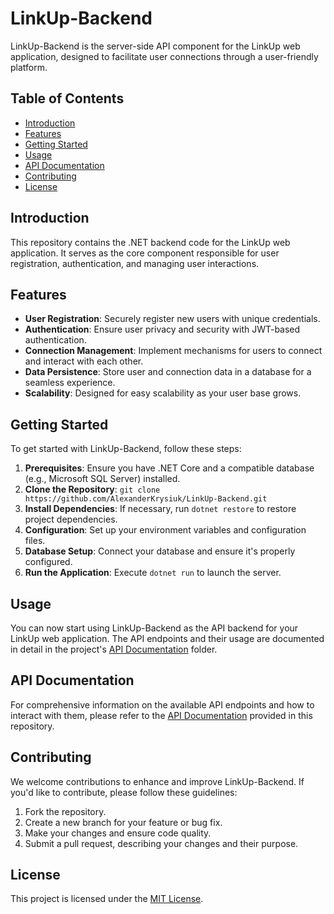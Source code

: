 # LinkUp-Backend

LinkUp-Backend is the server-side API component for the LinkUp web application, designed to facilitate user connections through a user-friendly platform.

## Table of Contents

- [Introduction](#introduction)
- [Features](#features)
- [Getting Started](#getting-started)
- [Usage](#usage)
- [API Documentation](#api-documentation)
- [Contributing](#contributing)
- [License](#license)

## Introduction

This repository contains the .NET backend code for the LinkUp web application. It serves as the core component responsible for user registration, authentication, and managing user interactions.

## Features

- **User Registration**: Securely register new users with unique credentials.
- **Authentication**: Ensure user privacy and security with JWT-based authentication.
- **Connection Management**: Implement mechanisms for users to connect and interact with each other.
- **Data Persistence**: Store user and connection data in a database for a seamless experience.
- **Scalability**: Designed for easy scalability as your user base grows.

## Getting Started

To get started with LinkUp-Backend, follow these steps:

1. **Prerequisites**: Ensure you have .NET Core and a compatible database (e.g., Microsoft SQL Server) installed.
2. **Clone the Repository**: `git clone https://github.com/AlexanderKrysiuk/LinkUp-Backend.git`
3. **Install Dependencies**: If necessary, run `dotnet restore` to restore project dependencies.
4. **Configuration**: Set up your environment variables and configuration files.
5. **Database Setup**: Connect your database and ensure it's properly configured.
6. **Run the Application**: Execute `dotnet run` to launch the server.

## Usage

You can now start using LinkUp-Backend as the API backend for your LinkUp web application. The API endpoints and their usage are documented in detail in the project's [API Documentation](/docs) folder.

## API Documentation

For comprehensive information on the available API endpoints and how to interact with them, please refer to the [API Documentation](/docs) provided in this repository.

## Contributing

We welcome contributions to enhance and improve LinkUp-Backend. If you'd like to contribute, please follow these guidelines:

1. Fork the repository.
2. Create a new branch for your feature or bug fix.
3. Make your changes and ensure code quality.
4. Submit a pull request, describing your changes and their purpose.

## License

This project is licensed under the [MIT License](LICENSE).
